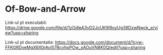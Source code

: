 # Of-Bow-and-Arrow

Link-ul pt executabil: 
https://drive.google.com/file/d/1zOdleA3vD2JcUK9I9ozUg38DzwNwck_e/view?usp=sharing

Link-ul pt documentatie:
https://docs.google.com/document/d/1cyw-FFKGRDveMqX6X0rAvlS7BcvhpPOw_xAOuVN8K0Q/edit?usp=sharing
